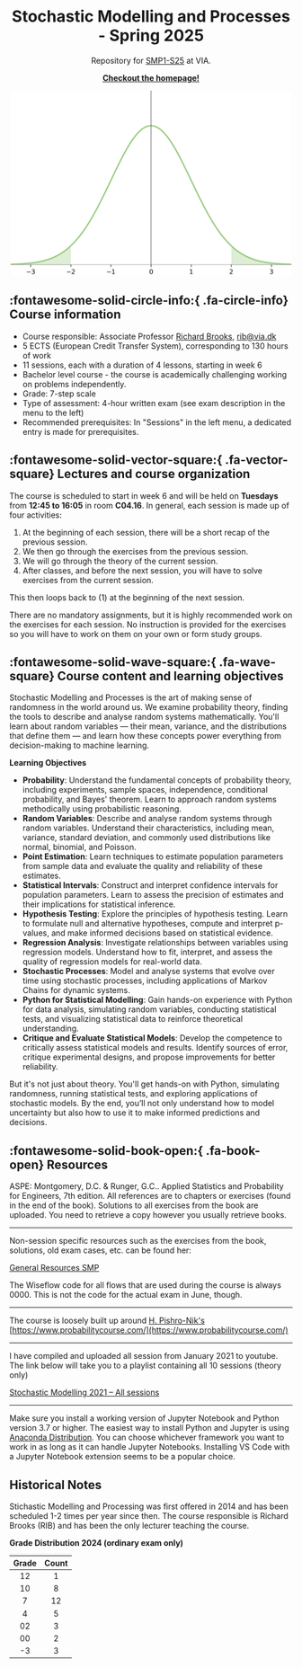 <p align="center">
    <h1 align="center">Stochastic Modelling and Processes - Spring 2025</h1>
    <p align="center">Repository for <a href="https://www.via.dk/TMH/Courses/stochastic-modelling-and-processes?education=sw">SMP1-S25</a> at VIA.</p>
    <p align="center"><strong><a href="https://rbrooksdk.github.io/SMP1_25">Checkout the homepage!</a></strong></p>
</p>

<p align="center">
  <img src="figures/gaussian.png" width="500">
</p>


## :fontawesome-solid-circle-info:{ .fa-circle-info} Course information

* Course responsible: Associate Professor [Richard Brooks](https://rbrooksdk.github.io), <rib@via.dk>
* 5 ECTS (European Credit Transfer System), corresponding to 130 hours of work
* 11 sessions, each with a duration of 4 lessons, starting in week 6
* Bachelor level course - the course is academically challenging working on problems independently.
* Grade: 7-step scale
* Type of assessment: 4-hour written exam (see exam description in the menu to the left)
* Recommended prerequisites: In "Sessions" in the left menu, a dedicated entry is made for prerequisites.

## :fontawesome-solid-vector-square:{ .fa-vector-square} Lectures and course organization

The course is scheduled to start in week 6 and will be held on **Tuesdays** from **12:45 to 16:05** in room **C04.16**. In general, each session is made up of four activities:

1. At the beginning of each session, there will be a short recap of the previous session.
2. We then go through the exercises from the previous session.
3. We will go through the theory of the current session.
4. After classes, and before the next session, you will have to solve exercises from the current session.

This then loops back to (1) at the beginning of the next session.

There are no mandatory assignments, but it is highly recommended work on the exercises for each session. No instruction is provided for the exercises so you will have to work on them on your own or form study groups.

## :fontawesome-solid-wave-square:{ .fa-wave-square} Course content and learning objectives

Stochastic Modelling and Processes is the art of making sense of randomness in the world around us. We examine probability theory, finding the tools to describe and analyse random systems mathematically. You'll learn about random variables — their mean, variance, and the distributions that define them — and learn how these concepts power everything from decision-making to machine learning.

**Learning Objectives**

- **Probability**: Understand the fundamental concepts of probability theory, including experiments, sample spaces, independence, conditional probability, and Bayes' theorem. Learn to approach random systems methodically using probabilistic reasoning.
- **Random Variables**: Describe and analyse random systems through random variables. Understand their characteristics, including mean, variance, standard deviation, and commonly used distributions like normal, binomial, and Poisson.
- **Point Estimation**: Learn techniques to estimate population parameters from sample data and evaluate the quality and reliability of these estimates.
- **Statistical Intervals**: Construct and interpret confidence intervals for population parameters. Learn to assess the precision of estimates and their implications for statistical inference.
- **Hypothesis Testing**: Explore the principles of hypothesis testing. Learn to formulate null and alternative hypotheses, compute and interpret p-values, and make informed decisions based on statistical evidence.
- **Regression Analysis**: Investigate relationships between variables using regression models. Understand how to fit, interpret, and assess the quality of regression models for real-world data.
- **Stochastic Processes**: Model and analyse systems that evolve over time using stochastic processes, including applications of Markov Chains for dynamic systems.
- **Python for Statistical Modelling**: Gain hands-on experience with Python for data analysis, simulating random variables, conducting statistical tests, and visualizing statistical data to reinforce theoretical understanding.
- **Critique and Evaluate Statistical Models**: Develop the competence to critically assess statistical models and results. Identify sources of error, critique experimental designs, and propose improvements for better reliability.


But it's not just about theory. You'll get hands-on with Python, simulating randomness, running statistical tests, and exploring applications of stochastic models. By the end, you’ll not only understand how to model uncertainty but also how to use it to make informed predictions and decisions.

## :fontawesome-solid-book-open:{ .fa-book-open} Resources

ASPE: Montgomery, D.C. & Runger, G.C.. Applied Statistics and Probability for Engineers, 7th edition. All references are to chapters or exercises (found in the end of the book). Solutions to all exercises from the book are uploaded. You need to retrieve a copy however you usually retrieve books.

---

Non-session specific resources such as the exercises from the book, solutions, old exam cases, etc. can be found her:

[General Resources SMP](https://viaucdk-my.sharepoint.com/:f:/g/personal/rib_viauc_dk/Egbdbeb9oy1Oqk8hReXf2-wBibryPlLiVj2ujGdsvH5--w?e=liO02A)

The Wiseflow code for all flows that are used during the course is always 0000. This is not the code for the actual exam in June, though.

---

The course is loosely built up around [H. Pishro-Nik's](http://www.ecs.umass.edu/pishro) [https://www.probabilitycourse.com/](https://www.probabilitycourse.com/)

---

I have compiled and uploaded all session from January 2021 to youtube. The link below will take you to a playlist containing all 10 sessions (theory only)

[Stochastic Modelling 2021 – All sessions](https://youtube.com/playlist?list=PL0bHDtI1FqFxv1ZxzsMn1sfYSxVSBbc05)

---

Make sure you install a working version of Jupyter Notebook and Python version 3.7 or higher. The easiest way to install Python and Jupyter is using [Anaconda Distribution](https://www.anaconda.com/products/distribution). You can choose whichever framework you want to work in as long as it can handle Jupyter Notebooks. Installing VS Code with a Jupyter Notebook extension seems to be a popular choice.

## Historical Notes

Stichastic Modelling and Processing was first offered in 2014 and has been scheduled 1-2 times per year since then. The course responsible is Richard Brooks (RIB) and has been the only lecturer teaching the course.

<div class="center-table" markdown>

**Grade Distribution 2024 (ordinary exam only)**

| Grade | Count |
|:-----:|:-----:|
| 12    | 1     |
| 10    | 8     |
| 7     | 12    |
| 4     | 5     |
| 02    | 3     |
| 00    | 2     |
| -3    | 3     |

</div>